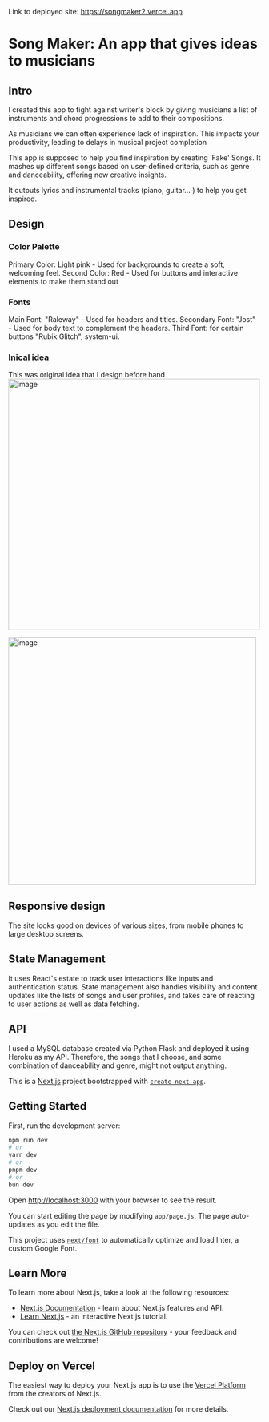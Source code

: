
Link to deployed site: https://songmaker2.vercel.app

# Song Maker: An app that gives ideas to musicians 

## Intro 

I created this app to fight against writer's block by giving musicians a list of instruments and chord progressions to add to their compositions. 

As musicians we can often experience lack of inspiration. This impacts your productivity, leading to delays in musical project completion

This app is supposed to help you find inspiration by creating 'Fake' Songs. It mashes up different songs based on user-defined criteria, such as  genre and danceability, offering new creative insights.


It outputs lyrics and instrumental tracks (piano, guitar… )  to help you get inspired.

## Design
### Color Palette
Primary Color: Light pink  - Used for backgrounds to create a soft, welcoming feel.
Second Color: Red - Used for buttons and interactive elements to make them stand out
### Fonts
Main Font: "Raleway" - Used for headers and titles.
Secondary Font: "Jost" - Used for body text to complement the headers.
Third Font: for certain buttons "Rubik Glitch", system-ui. 

### Inical idea 

This was original idea that I design before hand
<img width="502" alt="image" src="https://github.com/Serenwfs/songmaker2/assets/116518998/4960e8c5-0da4-4109-856c-a0b3b5539243">


<img width="495" alt="image" src="https://github.com/Serenwfs/songmaker2/assets/116518998/317e5e7d-b062-4361-ad06-839e6c783515">


## Responsive design
The site looks good on devices of various sizes, from mobile phones to large desktop screens.

## State Management
It uses React's estate to track user interactions like inputs and authentication status.
State management also handles visibility and content updates like the lists of songs and user profiles, and takes care of reacting to user actions as well as data fetching.

## API

I used a MySQL database created via Python Flask and deployed it using Heroku as my API. Therefore, the songs that I choose, and some combination of danceability and genre, might not output anything. 





This is a [Next.js](https://nextjs.org/) project bootstrapped with [`create-next-app`](https://github.com/vercel/next.js/tree/canary/packages/create-next-app).

## Getting Started

First, run the development server:

```bash
npm run dev
# or
yarn dev
# or
pnpm dev
# or
bun dev
```

Open [http://localhost:3000](http://localhost:3000) with your browser to see the result.

You can start editing the page by modifying `app/page.js`. The page auto-updates as you edit the file.

This project uses [`next/font`](https://nextjs.org/docs/basic-features/font-optimization) to automatically optimize and load Inter, a custom Google Font.

## Learn More

To learn more about Next.js, take a look at the following resources:

- [Next.js Documentation](https://nextjs.org/docs) - learn about Next.js features and API.
- [Learn Next.js](https://nextjs.org/learn) - an interactive Next.js tutorial.

You can check out [the Next.js GitHub repository](https://github.com/vercel/next.js/) - your feedback and contributions are welcome!

## Deploy on Vercel

The easiest way to deploy your Next.js app is to use the [Vercel Platform](https://vercel.com/new?utm_medium=default-template&filter=next.js&utm_source=create-next-app&utm_campaign=create-next-app-readme) from the creators of Next.js.

Check out our [Next.js deployment documentation](https://nextjs.org/docs/deployment) for more details.
